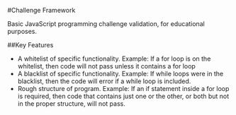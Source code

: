 #Challenge Framework

Basic JavaScript programming challenge validation, for educational purposes.

##Key Features

* A whitelist of specific functionality. Example: If a for loop is on the whitelist, then code will not pass unless it contains a for loop
* A blacklist of specific functionality. Example: If while loops were in the blacklist, then the code will error if a while loop is included.
* Rough structure of program. Example: If an if statement inside a for loop is required, then code that contains just one or the other, or both but not in the proper structure, will not pass.